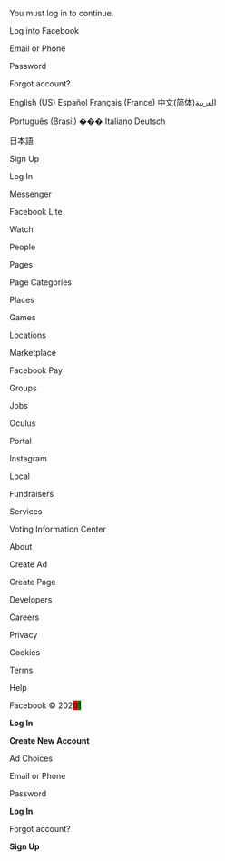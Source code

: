 
You must log in to continue.


Log into Facebook


Email or Phone


Password


Forgot account?


English (US) Español Français (France) 中文(简体)اﻟﻌرﺑﯾﺔ


Português (Brasil) ��� Italiano Deutsch


日本語


Sign Up


Log In


Messenger


Facebook Lite


Watch


People


Pages


Page Categories


Places


Games


Locations


Marketplace


Facebook Pay


Groups


Jobs


Oculus


Portal


Instagram


Local


Fundraisers


Services


Voting Information Center


About


Create Ad


Create Page


Developers


Careers


Privacy


Cookies


Terms


Help


Facebook © 202<span style="background-color: red;">0</span><span style="background-color: green;">1</span>


**Log In**


**Create New Account**


Ad Choices


Email or Phone


Password


**Log In**


Forgot account?


**Sign Up**

